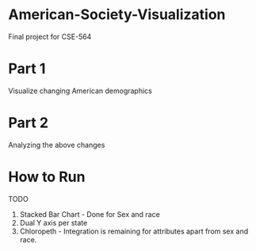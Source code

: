 # American-Society-Visualization
Final project for CSE-564

# Part 1
Visualize changing American demographics

# Part 2
Analyzing the above changes

# How to Run
TODO

1) Stacked Bar Chart - Done for Sex and race
2) Dual Y axis per state
3) Chloropeth -  Integration is remaining for attributes apart from sex and race.
